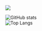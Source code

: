 <img src="https://capsule-render.vercel.app/api?type=waving&color=auto&height=230&section=header&text=Seungpyo&fontSize=80" />


![GitHub stats](https://github-readme-stats.vercel.app/api?username=Seungpyo1007&theme=holi)\
![Top Langs](https://github-readme-stats.vercel.app/api/top-langs/?username=Seungpyo1007&layout=donut&theme=holi)


